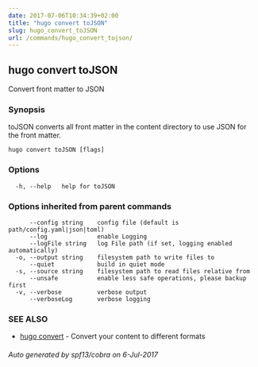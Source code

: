 ```yaml
---
date: 2017-07-06T10:34:39+02:00
title: "hugo convert toJSON"
slug: hugo_convert_toJSON
url: /commands/hugo_convert_tojson/
---
```

## hugo convert toJSON

Convert front matter to JSON

### Synopsis


toJSON converts all front matter in the content directory
to use JSON for the front matter.

```
hugo convert toJSON [flags]
```

### Options

```
  -h, --help   help for toJSON
```

### Options inherited from parent commands

```
      --config string    config file (default is path/config.yaml|json|toml)
      --log              enable Logging
      --logFile string   log File path (if set, logging enabled automatically)
  -o, --output string    filesystem path to write files to
      --quiet            build in quiet mode
  -s, --source string    filesystem path to read files relative from
      --unsafe           enable less safe operations, please backup first
  -v, --verbose          verbose output
      --verboseLog       verbose logging
```

### SEE ALSO
* [hugo convert](/commands/hugo_convert/)	 - Convert your content to different formats

###### Auto generated by spf13/cobra on 6-Jul-2017
